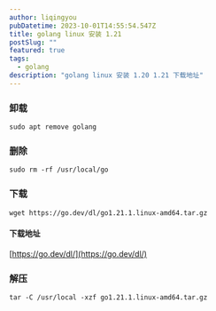 ```yaml
---
author: liqingyou
pubDatetime: 2023-10-01T14:55:54.547Z
title: golang linux 安装 1.21
postSlug: ""
featured: true
tags:
  - golang
description: "golang linux 安装 1.20 1.21 下载地址"
---
```


### 卸载
```shell
sudo apt remove golang
```

### 删除
```shell
sudo rm -rf /usr/local/go
```

### 下载
```shell
wget https://go.dev/dl/go1.21.1.linux-amd64.tar.gz
```
#### 下载地址
[https://go.dev/dl/](https://go.dev/dl/)

### 解压
```shell
tar -C /usr/local -xzf go1.21.1.linux-amd64.tar.gz
```